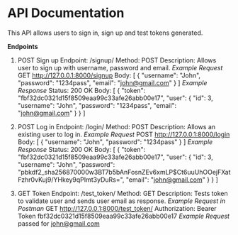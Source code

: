 # API Documentation
This API allows users to sign in, sign up and test tokens generated.

**Endpoints**
1. POST Sign up
  Endpoint: /signup/
  Method: POST
  Description: Allows user to sign up with username, password and email.
*Example Request*
GET   http://127.0.0.1:8000/signup
Body:
    [
        {
            "username": "John",
            "password": "1234pass",
            "email": "john@gmail.com"
        }
       ]
*Example Response*
Status: 200 OK
Body:
[
    {
        "token": "fbf32dc0321d15f8509eaa99c33afe26abb00e17",
        "user": {
            "id": 3,
            "username": "John",
            "password": "1234pass",
            "email": "john@gmail.com"
            }
    }
       ]
   
2. POST Log in
  Endpoint: /login/
  Method: POST
  Description: Allows an existing user to log in.
*Example Request*
POST   http://127.0.0.1:8000/login
Body:
    [
        { 
            "username": "John",
            "password": "1234pass"
        }
       ]
*Example Response*
Status: 200 OK
Body:
    [
        {
    "token": "fbf32dc0321d15f8509eaa99c33afe26abb00e17",
    "user": {
        "id": 3,
        "username": "John",
        "password": "pbkdf2_sha256$870000$w3BT7b5bAnFosnZEv6xmLP$Ct6uuUhOOejFXatFzhr0vKuj9/YHkey9qPImt3yDuRs=",
        "email": "john@gmail.com"
    }
}
       ]

3. GET  Token
  Endpoint: /test_token/
  Method: GET
  Description: Tests token to validate user and sends user email as response.
*Example Request in Postman*
GET   http://127.0.0.1:8000/test_token/ 
    Authorization: Bearer Token fbf32dc0321d15f8509eaa99c33afe26abb00e17
*Example Request*
    passed for john@gmail.com
